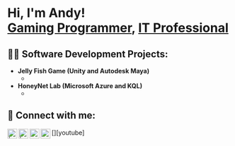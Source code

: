 <h1>Hi, I'm Andy! <br/><a href="https://github.com/weshzu">Gaming Programmer</a>, <a href="https://www.linkedin.com/in/andy-wan-964797b0/">IT Professional</a></h1>

<h2>👨‍💻 Software Development Projects:</h2>

- <b>Jelly Fish Game (Unity and Autodesk Maya)</b>
  - [](https://github.com/weshzu/JellyFish)
- <b>HoneyNet Lab (Microsoft Azure and KQL)</b>
  - [](https://github.com/weshzu/honeypot)



<h2> 🤳 Connect with me:</h2>

[<img align="left" alt=" | YouTube" width="22px" src="https://cdn.jsdelivr.net/npm/simple-icons@v3/icons/youtube.svg" />][youtube]
[<img align="left" alt=" | Twitter" width="22px" src="https://cdn.jsdelivr.net/npm/simple-icons@v3/icons/twitter.svg" />][twitter]
[<img align="left" alt="AndyWan | LinkedIn" width="22px" src="https://cdn.jsdelivr.net/npm/simple-icons@v3/icons/linkedin.svg" />][linkedin]
[<img align="left" alt="AndyWan | Instagram" width="22px" src="https://cdn.jsdelivr.net/npm/simple-icons@v3/icons/instagram.svg" />][instagram]

[twitter]: 
[youtube]: 
[instagram]: https://www.instagram.com/andyvvan/
[linkedin]: https://www.linkedin.com/in/andy-wan-964797b0/

<!--
**weshzu/weshzu** is a ✨ _special_ ✨ repository because its `README.md` (this file) appears on your GitHub profile.

Here are some ideas to get you started:

- 🔭 I’m currently working on ...
- 🌱 I’m currently learning ...
- 👯 I’m looking to collaborate on ...
- 🤔 I’m looking for help with ...
- 💬 Ask me about ...
- 📫 How to reach me: ...
- 😄 Pronouns: ...
- ⚡ Fun fact: ...
-->
